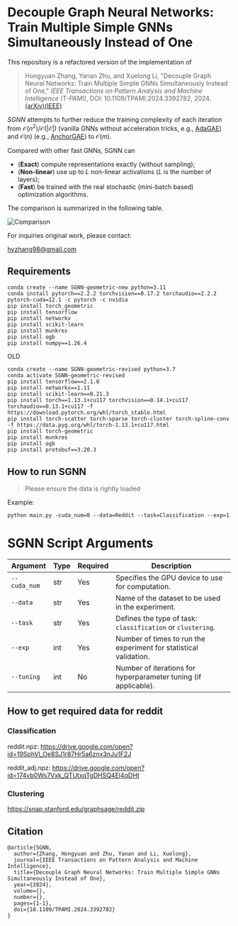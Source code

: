 # Decouple Graph Neural Networks: Train Multiple Simple GNNs Simultaneously Instead of One

This repository is a refactored version of the implementation of 

>   Hongyuan Zhang, Yanan Zhu, and Xuelong Li,  "Decouple Graph Neural Networks: Train Multiple Simple GNNs Simultaneously Instead of One," *IEEE Transactions on Pattern Analysis and Machine Intelligence (T-PAMI)*, DOI: 10.1109/TPAMI.2024.3392782, 2024.[(arXiv)](https://arxiv.org/pdf/2304.10126.pdf)[(IEEE)](https://ieeexplore.ieee.org/document/10507024)

*SGNN* attempts to further reduce the training complexity of each iteration from $\mathcal{O}(n^2) / \mathcal{O}(|\mathcal E|)$ (vanilla GNNs without acceleration tricks, e.g., [AdaGAE](https://github.com/hyzhang98/AdaGAE)) and $\mathcal O(n)$ (e.g., [AnchorGAE](https://github.com/hyzhang98/AnchorGAE-torch)) to $\mathcal O(m)$. 

Compared with other fast GNNs, SGNN can

-   (**Exact**) compute representations exactly (without sampling);
-   (**Non-linear**) use up to $L$ non-linear activations ($L$ is the number of layers);
-   (**Fast**) be trained with the real stochastic (mini-batch based) optimization algorithms. 

The comparison is summarized in the following table. 


![Comparison](figures/Comparison.jpg)



For inquiries original work, please contact:

hyzhang98@gmail.com



## Requirements 

```
conda create --name SGNN-geometric-new python=3.11
conda install pytorch==2.2.2 torchvision==0.17.2 torchaudio==2.2.2 pytorch-cuda=12.1 -c pytorch -c nvidia
pip install torch_geometric
pip install tensorflow
pip install networkx
pip install scikit-learn
pip install munkres
pip install ogb
pip install numpy==1.26.4
```


OLD
```
conda create --name SGNN-geometric-revised python=3.7
conda activate SGNN-geometric-revised
pip install tensorflow==2.1.0
pip install networkx==1.11
pip install scikit-learn==0.21.3
pip install torch==1.13.1+cu117 torchvision==0.14.1+cu117 torchaudio==0.13.1+cu117 -f https://download.pytorch.org/whl/torch_stable.html
pip install torch-scatter torch-sparse torch-cluster torch-spline-conv -f https://data.pyg.org/whl/torch-1.13.1+cu117.html
pip install torch-geometric
pip install munkres
pip install ogb 
pip install protobuf==3.20.3
```


## How to run SGNN

>   Please ensure the data is rightly loaded

Example:
```
python main.py -cuda_num=0 --data=Reddit --task=Classification --exp=1
```
# SGNN Script Arguments

| Argument      | Type  | Required | Description |
|--------------|------|----------|-------------|
| `--cuda_num` | str  | Yes      | Specifies the GPU device to use for computation. |
| `--data`     | str  | Yes      | Name of the dataset to be used in the experiment. |
| `--task`     | str  | Yes      | Defines the type of task: `classification` or `clustering`. |
| `--exp`      | int  | Yes      | Number of times to run the experiment for statistical validation. |
| `--tuning`   | int  | No       | Number of iterations for hyperparameter tuning (if applicable). |



## How to get required data for reddit

### Classification

reddit.npz: https://drive.google.com/open?id=19SphVl_Oe8SJ1r87Hr5a6znx3nJu1F2J

reddit_adj.npz: https://drive.google.com/open?id=174vb0Ws7Vxk_QTUtxqTgDHSQ4El4qDHt

### Clustering

https://snap.stanford.edu/graphsage/reddit.zip


## Citation
```
@article{SGNN,
  author={Zhang, Hongyuan and Zhu, Yanan and Li, Xuelong},
  journal={IEEE Transactions on Pattern Analysis and Machine Intelligence}, 
  title={Decouple Graph Neural Networks: Train Multiple Simple GNNs Simultaneously Instead of One}, 
  year={2024},
  volume={},
  number={},
  pages={1-1},
  doi={10.1109/TPAMI.2024.3392782}
}
```